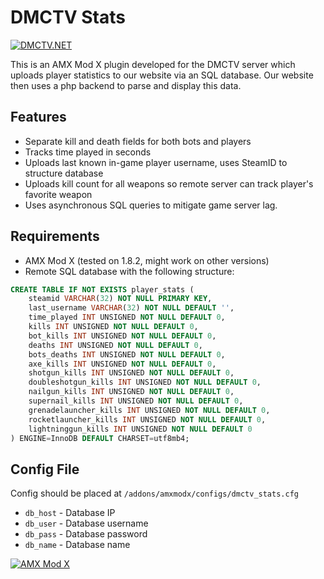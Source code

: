 # DMCTV Stats
[![DMCTV.NET](https://www.compute32.com/theme/dmctv.webp)](https://www.dmctv.net)

This is an AMX Mod X plugin developed for the DMCTV server which uploads player statistics to our website via an SQL database. Our website then uses a php backend to parse and display this data.

## Features

- Separate kill and death fields for both bots and players
- Tracks time played in seconds
- Uploads last known in-game player username, uses SteamID to structure database
- Uploads kill count for all weapons so remote server can track player's favorite weapon
- Uses asynchronous SQL queries to mitigate game server lag.

## Requirements

- AMX Mod X (tested on 1.8.2, might work on other versions)
- Remote SQL database with the following structure:

```sql
CREATE TABLE IF NOT EXISTS player_stats (
    steamid VARCHAR(32) NOT NULL PRIMARY KEY,
    last_username VARCHAR(32) NOT NULL DEFAULT '',
    time_played INT UNSIGNED NOT NULL DEFAULT 0,
    kills INT UNSIGNED NOT NULL DEFAULT 0,
    bot_kills INT UNSIGNED NOT NULL DEFAULT 0,
    deaths INT UNSIGNED NOT NULL DEFAULT 0,
    bots_deaths INT UNSIGNED NOT NULL DEFAULT 0,
    axe_kills INT UNSIGNED NOT NULL DEFAULT 0,
    shotgun_kills INT UNSIGNED NOT NULL DEFAULT 0,
    doubleshotgun_kills INT UNSIGNED NOT NULL DEFAULT 0,
    nailgun_kills INT UNSIGNED NOT NULL DEFAULT 0,
    supernail_kills INT UNSIGNED NOT NULL DEFAULT 0,
    grenadelauncher_kills INT UNSIGNED NOT NULL DEFAULT 0,
    rocketlauncher_kills INT UNSIGNED NOT NULL DEFAULT 0,
    lightninggun_kills INT UNSIGNED NOT NULL DEFAULT 0
) ENGINE=InnoDB DEFAULT CHARSET=utf8mb4;
```

## Config File

Config should be placed at `/addons/amxmodx/configs/dmctv_stats.cfg`

- `db_host` - Database IP
- `db_user` - Database username
- `db_pass` - Database password
- `db_name` - Database name

[![AMX Mod X](http://www.amxmodx.org/images/amxx.jpg)](http://www.amxmodx.org/)